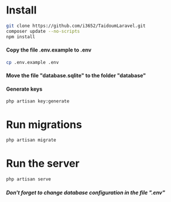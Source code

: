 # Install

```bash
git clone https://github.com/i3652/TaidoumLaravel.git
composer update --no-scripts
npm install
```

#### Copy the file .env.example to .env

```bash
cp .env.example .env
```

#### Move the file "database.sqlite" to the folder "database"

#### Generate keys

```
php artisan key:generate
```

# Run migrations

```bash
php artisan migrate
```

# Run the server

```bash
php artisan serve
```

##### Don't forget to change database configuration in the file ".env"
